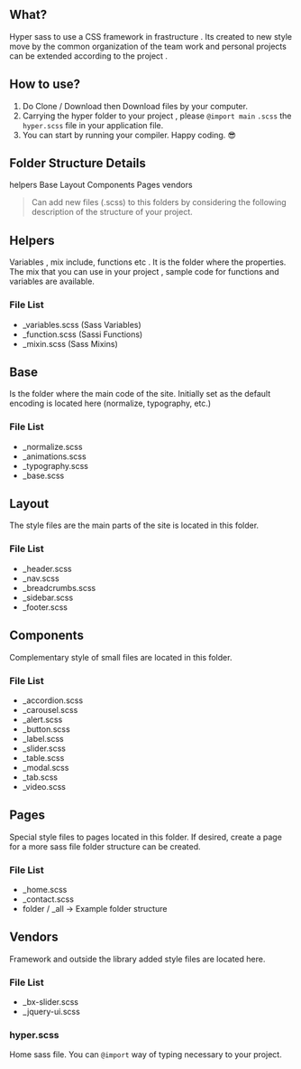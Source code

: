 What?
---
Hyper sass to use a CSS framework in frastructure . Its created to new style  move by the common organization of the team work and personal projects can be extended according to the project .


How to use?
---
1. Do Clone / Download then Download files by your computer.
2. Carrying the hyper folder to your project , please `@import main` `.scss` the `hyper.scss` file in your application file.
3. You can start by running your compiler. Happy coding. :sunglasses:

Folder Structure Details
---
helpers
Base
Layout
Components
Pages
vendors

> Can add new files (.scss) to this folders by considering the following description of the structure of your project.


## Helpers
Variables , mix include, functions etc . It is the folder where the properties. The mix that you can use in your project , sample code for functions and variables are available.

### File List
* _variables.scss (Sass Variables)
* _function.scss (Sassi Functions)
* _mixin.scss (Sass Mixins)

## Base
Is the folder where the main code of the site. Initially set as the default encoding is located here (normalize, typography, etc.)

### File List
* _normalize.scss
* _animations.scss
* _typography.scss
* _base.scss

## Layout
The style files are the main parts of the site is located in this folder.

### File List
* _header.scss
* _nav.scss
* _breadcrumbs.scss
* _sidebar.scss
* _footer.scss

## Components
Complementary style of small files are located in this folder.

### File List
* _accordion.scss
* _carousel.scss
* _alert.scss
* _button.scss
* _label.scss
* _slider.scss
* _table.scss
* _modal.scss
* _tab.scss
* _video.scss

## Pages
Special style files to pages located in this folder. If desired, create a page for a more sass file folder structure can be created.

### File List
* _home.scss
* _contact.scss
* folder / _all -> Example folder structure

## Vendors  
Framework and outside the library added style files are located here.

### File List
* _bx-slider.scss
* _jquery-ui.scss

### hyper.scss
Home sass file. You can `@import` way of typing necessary to your project.
